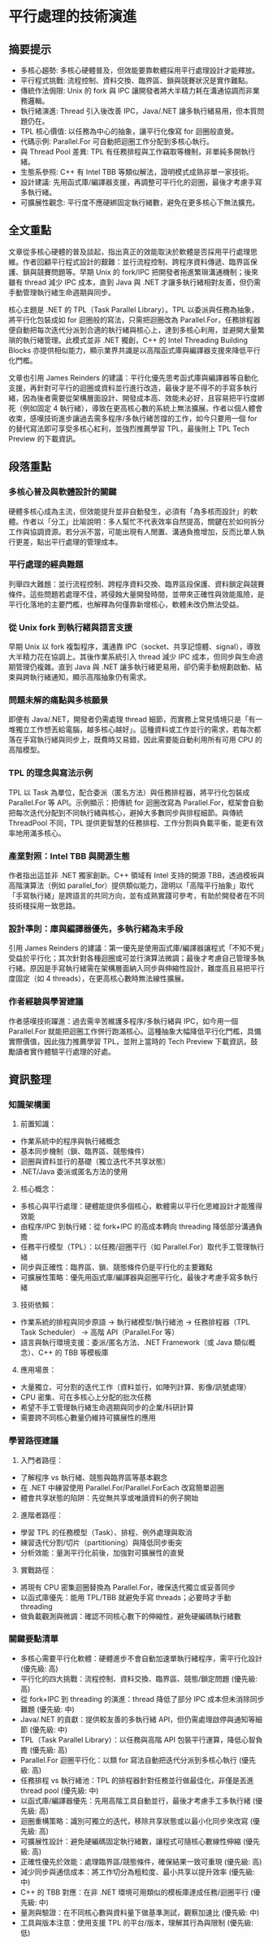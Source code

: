 # 平行處理的技術演進

## 摘要提示
- 多核心趨勢: 多核心硬體普及，但效能要靠軟體採用平行處理設計才能釋放。
- 平行程式挑戰: 流程控制、資料交換、臨界區、鎖與競賽狀況是實作難點。
- 傳統作法侷限: Unix 的 fork 與 IPC 讓開發者將大半精力耗在溝通協調而非業務邏輯。
- 執行緒演進: Thread 引入後改善 IPC，Java/.NET 讓多執行緒易用，但本質問題仍在。
- TPL 核心價值: 以任務為中心的抽象，讓平行化像寫 for 迴圈般直覺。
- 代碼示例: Parallel.For 可自動把迴圈工作分配到多核心執行。
- 與 Thread Pool 差異: TPL 有任務排程與工作竊取等機制，非單純多開執行緒。
- 生態系參照: C++ 有 Intel TBB 等類似解法，證明模式成熟非單一家技術。
- 設計建議: 先用函式庫/編譯器支援，再調整可平行化的迴圈，最後才考慮手寫多執行緒。
- 可擴展性觀念: 平行度不應硬綁固定執行緒數，避免在更多核心下無法擴充。

## 全文重點
文章從多核心硬體的普及談起，指出真正的效能取決於軟體是否採用平行處理思維。作者回顧平行程式設計的艱難：並行流程控制、跨程序資料傳遞、臨界區保護、鎖與競賽問題等。早期 Unix 的 fork/IPC 把開發者拖進繁瑣溝通機制；後來雖有 thread 減少 IPC 成本，直到 Java 與 .NET 才讓多執行緒相對友善，但仍需手動管理執行緒生命週期與同步。

核心主題是 .NET 的 TPL（Task Parallel Library）。TPL 以委派與任務為抽象，將平行化包裝成如 for 迴圈般的寫法，只需把迴圈改為 Parallel.For，任務排程器便自動把每次迭代分派到合適的執行緒與核心上，達到多核心利用，並避開大量繁瑣的執行緒管理。此模式並非 .NET 獨創，C++ 的 Intel Threading Building Blocks 亦提供相似能力，顯示業界共識是以高階函式庫與編譯器支援來降低平行化門檻。

文章也引用 James Reinders 的建議：平行化優先思考函式庫與編譯器等自動化支援，再針對可平行的迴圈或資料並行進行改造，最後才是不得不的手寫多執行緒，因為後者需要從架構層面設計、開發成本高、效能未必好，且容易把平行度綁死（例如固定 4 執行緒），導致在更高核心數的系統上無法擴展。作者以個人體會收束，感嘆技術進步讓過去需多程序/多執行緒苦撐的工作，如今只要用一個 for 的替代寫法即可享受多核心紅利，並強烈推薦學習 TPL，最後附上 TPL Tech Preview 的下載資訊。

## 段落重點
### 多核心普及與軟體設計的關鍵
硬體多核心成為主流，但效能提升並非自動發生，必須有「為多核而設計」的軟體。作者以「分工」比喻說明：多人幫忙不代表效率自然提高，關鍵在於如何拆分工作與協調資源。若分派不當，可能出現有人閒置、溝通負擔增加，反而比單人執行更差，點出平行處理的管理成本。

### 平行處理的經典難題
列舉四大難題：並行流程控制、跨程序資料交換、臨界區段保護、資料鎖定與競賽條件。這些問題若處理不佳，將侵蝕大量開發時間，並帶來正確性與效能風險，是平行化落地的主要門檻，也解釋為何僅靠新增核心，軟體未改仍無法受益。

### 從 Unix fork 到執行緒與語言支援
早期 Unix 以 fork 複製程序，溝通靠 IPC（socket、共享記憶體、signal），導致大半精力花在協調上。其後作業系統引入 thread 減少 IPC 成本，但同步與生命週期管理仍複雜。直到 Java 與 .NET 讓多執行緒更易用，卻仍需手動規劃啟動、結束與跨執行緒通知，顯示高階抽象仍有需求。

### 問題未解的痛點與多核願景
即便有 Java/.NET，開發者仍需處理 thread 細節，而實務上常見情境只是「有一堆獨立工作想丟給電腦，越多核心越好」。這種資料或工作並行的需求，若每次都落在手寫執行緒與同步上，既費時又易錯，因此需要能自動利用所有可用 CPU 的高階模型。

### TPL 的理念與寫法示例
TPL 以 Task 為單位，配合委派（匿名方法）與任務排程器，將平行化包裝成 Parallel.For 等 API。示例顯示：把傳統 for 迴圈改寫為 Parallel.For，框架會自動把每次迭代分配到不同執行緒與核心，避掉大多數同步與排程細節。與傳統 ThreadPool 不同，TPL 提供更智慧的任務排程、工作分割與負載平衡，能更有效率地用滿多核心。

### 產業對照：Intel TBB 與開源生態
作者指出這並非 .NET 獨家創新。C++ 領域有 Intel 支持的開源 TBB，透過模板與高階演算法（例如 parallel_for）提供類似能力，證明以「高階平行抽象」取代「手寫執行緒」是跨語言的共同方向，並有成熟實踐可參考，有助於開發者在不同技術棧採用一致思路。

### 設計準則：庫與編譯器優先，多執行緒為末手段
引用 James Reinders 的建議：第一優先是使用函式庫/編譯器讓程式「不知不覺」受益於平行化；其次針對各種迴圈或可並行演算法微調；最後才考慮自己管理多執行緒。原因是手寫執行緒需在架構層面納入同步與伸縮性設計，難度高且易把平行度固定（如 4 threads），在更高核心數時無法線性擴展。

### 作者經驗與學習建議
作者感嘆技術躍進：過去需辛苦維護多程序/多執行緒與 IPC，如今用一個 Parallel.For 就能把迴圈工作併行跑滿核心。這種抽象大幅降低平行化門檻，具備實際價值，因此強力推薦學習 TPL，並附上當時的 Tech Preview 下載資訊，鼓勵讀者實作體驗平行處理的好處。

## 資訊整理

### 知識架構圖
1. 前置知識：
- 作業系統中的程序與執行緒概念
- 基本同步機制（鎖、臨界區、競態條件）
- 迴圈與資料並行的基礎（獨立迭代不共享狀態）
- .NET/Java 委派或匿名方法的使用

2. 核心概念：
- 多核心與平行處理：硬體能提供多個核心，軟體需以平行化思維設計才能獲得效能
- 由程序/IPC 到執行緒：從 fork+IPC 的高成本轉向 threading 降低部分溝通負擔
- 任務平行模型（TPL）：以任務/迴圈平行（如 Parallel.For）取代手工管理執行緒
- 同步與正確性：臨界區、鎖、競態條件仍是平行化的主要難點
- 可擴展性策略：優先用函式庫/編譯器與迴圈平行化，最後才考慮手寫多執行緒

3. 技術依賴：
- 作業系統的排程與同步原語 → 執行緒模型/執行緒池 → 任務排程器（TPL Task Scheduler） → 高階 API（Parallel.For 等）
- 語言與執行環境支援：委派/匿名方法、.NET Framework（或 Java 類似概念）、C++ 的 TBB 等模板庫

4. 應用場景：
- 大量獨立、可分割的迭代工作（資料並行，如陣列計算、影像/訊號處理）
- CPU 密集、可在多核心上分配的批次任務
- 希望不手工管理執行緒生命週期與同步的企業/科研計算
- 需要跨不同核心數量仍維持可擴展性的應用

### 學習路徑建議
1. 入門者路徑：
- 了解程序 vs 執行緒、競態與臨界區等基本觀念
- 在 .NET 中練習使用 Parallel.For/Parallel.ForEach 改寫簡單迴圈
- 體會共享狀態的陷阱：先從無共享或唯讀資料的例子開始

2. 進階者路徑：
- 學習 TPL 的任務模型（Task）、排程、例外處理與取消
- 練習迭代分割/切片（partitioning）與降低同步衝突
- 分析效能：量測平行化前後，加強對可擴展性的直覺

3. 實戰路徑：
- 將現有 CPU 密集迴圈替換為 Parallel.For，確保迭代獨立或妥善同步
- 以函式庫優先：能用 TPL/TBB 就避免手寫 threads；必要時才手動 threading
- 做負載觀測與微調：確認不同核心數下的伸縮性，避免硬編碼執行緒數

### 關鍵要點清單
- 多核心需要平行化軟體：硬體進步不會自動加速單執行緒程序，需平行化設計 (優先級: 高)
- 平行化的四大挑戰：流程控制、資料交換、臨界區、競態/鎖定問題 (優先級: 高)
- 從 fork+IPC 到 threading 的演進：thread 降低了部分 IPC 成本但未消除同步難題 (優先級: 中)
- Java/.NET 的貢獻：提供較友善的多執行緒 API，但仍需處理啟停與通知等細節 (優先級: 中)
- TPL（Task Parallel Library）：以任務與高階 API 包裝平行運算，降低心智負擔 (優先級: 高)
- Parallel.For 迴圈平行化：以類 for 寫法自動把迭代分派到多核心執行 (優先級: 高)
- 任務排程 vs 執行緒池：TPL 的排程器針對任務並行做最佳化，非僅是丟進 thread pool (優先級: 中)
- 以函式庫/編譯器優先：先用高階工具自動並行，最後才考慮手工多執行緒 (優先級: 高)
- 迴圈重構策略：識別可獨立的迭代，移除共享狀態或以最小化同步來改寫 (優先級: 高)
- 可擴展性設計：避免硬編碼固定執行緒數，讓程式可隨核心數線性伸縮 (優先級: 高)
- 正確性優先於效能：處理臨界區/競態條件，確保結果一致可重現 (優先級: 高)
- 減少同步與通信成本：將工作切分為粗粒度、最小共享以提升效率 (優先級: 中)
- C++ 的 TBB 對應：在非 .NET 環境可用類似的模板庫達成任務/迴圈平行 (優先級: 中)
- 量測與驗證：在不同核心數與資料量下做基準測試，觀察加速比 (優先級: 中)
- 工具與版本注意：使用支援 TPL 的平台/版本，理解其行為與限制 (優先級: 低)